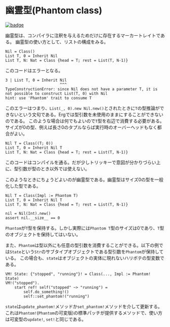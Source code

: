 # 幽霊型(Phantom class)

[![badge](https://img.shields.io/endpoint.svg?url=https%3A%2F%2Fgezf7g7pd5.execute-api.ap-northeast-1.amazonaws.com%2Fdefault%2Fsource_up_to_date%3Fowner%3Derg-lang%26repos%3Derg%26ref%3Dmain%26path%3Ddoc/EN/syntax/type/advanced/phantom.md%26commit_hash%3Deccd113c1512076c367fb87ea73406f91ff83ba7)](https://gezf7g7pd5.execute-api.ap-northeast-1.amazonaws.com/default/source_up_to_date?owner=erg-lang&repos=erg&ref=main&path=doc/EN/syntax/type/advanced/phantom.md&commit_hash=eccd113c1512076c367fb87ea73406f91ff83ba7)

幽霊型は、コンパイラに注釈を与えるためだけに存在するマーカートレイトである。
幽霊型の使い方として、リストの構成をみる。

```erg
Nil = Class()
List T, 0 = Inherit Nil
List T, N: Nat = Class {head = T; rest = List(T, N-1)}
```

このコードはエラーとなる。

```erg
3 | List T, 0 = Inherit Nil
                        ^^^
TypeConstructionError: since Nil does not have a parameter T, it is not possible to construct List(T, 0) with Nil
hint: use 'Phantom' trait to consume T
```

このエラーはつまり、`List(_, 0).new Nil.new()`とされたときに`T`の型推論ができないという文句である。Ergでは型引数を未使用のままにすることができないのである。
このような場合は何でもよいので`T`型を右辺で消費する必要がある。サイズが0の型、例えば長さ0のタプルならば実行時のオーバーヘッドもなく都合がよい。

```erg
Nil T = Class((T; 0))
List T, 0 = Inherit Nil T
List T, N: Nat = Class {head = T; rest = List(T, N-1)}
```

このコードはコンパイルを通る。だが少しトリッキーで意図が分かりづらい上に、型引数が型のとき以外では使えない。

このようなときにちょうどよいのが幽霊型である。幽霊型はサイズ0の型を一般化した型である。

```erg
Nil T = Class(Impl := Phantom T)
List T, 0 = Inherit Nil T
List T, N: Nat = Class {head = T; rest = List(T, N-1)}

nil = Nil(Int).new()
assert nil.__size__ == 0
```

`Phantom`が`T`型を保持する。しかし実際には`Phantom T`型のサイズは0であり、`T`型のオブジェクトを保持してはいない。

また、`Phantom`は型以外にも任意の型引数を消費することができる。以下の例では`State`という`Str`のサブタイプオブジェクトである型引数を`Phantom`が保持している。
この場合も、`state`はオブジェクトの実体に現れないハリボテの型変数である。

```erg
VM! State: {"stopped", "running"}! = Class(..., Impl := Phantom! State)
VM!("stopped").
    start ref! self("stopped" ~> "running") =
        self.do_something!()
        self::set_phantom!("running")
```

`state`は`update_phantom!`メソッドか`set_phantom!`メソッドを介して更新する。
これは`Phantom!`(`Phantom`の可変版)の標準パッチが提供するメソッドで、使い方は可変型の`update!`, `set!`と同じである。
